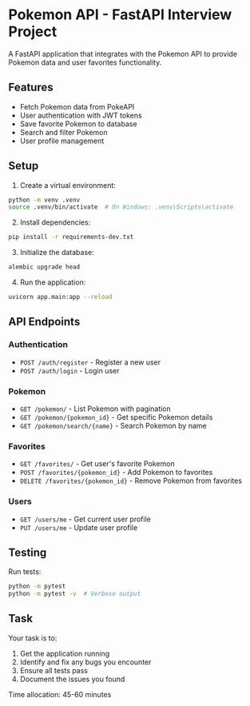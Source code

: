 # Pokemon API - FastAPI Interview Project

A FastAPI application that integrates with the Pokemon API to provide Pokemon data and user favorites functionality.

## Features

- Fetch Pokemon data from PokeAPI
- User authentication with JWT tokens
- Save favorite Pokemon to database
- Search and filter Pokemon
- User profile management

## Setup

1. Create a virtual environment:
```bash
python -m venv .venv
source .venv/bin/activate  # On Windows: .venv\Scripts\activate
```

2. Install dependencies:
```bash
pip install -r requirements-dev.txt
```

3. Initialize the database:
```bash
alembic upgrade head
```

4. Run the application:
```bash
uvicorn app.main:app --reload
```

## API Endpoints

### Authentication
- `POST /auth/register` - Register a new user
- `POST /auth/login` - Login user

### Pokemon
- `GET /pokemon/` - List Pokemon with pagination
- `GET /pokemon/{pokemon_id}` - Get specific Pokemon details
- `GET /pokemon/search/{name}` - Search Pokemon by name

### Favorites
- `GET /favorites/` - Get user's favorite Pokemon
- `POST /favorites/{pokemon_id}` - Add Pokemon to favorites
- `DELETE /favorites/{pokemon_id}` - Remove Pokemon from favorites

### Users
- `GET /users/me` - Get current user profile
- `PUT /users/me` - Update user profile

## Testing

Run tests:
```bash
python -m pytest
python -m pytest -v  # Verbose output
```

## Task

Your task is to:
1. Get the application running
2. Identify and fix any bugs you encounter
3. Ensure all tests pass
4. Document the issues you found

Time allocation: 45-60 minutes 